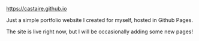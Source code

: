
https://castaire.github.io

Just a simple portfolio website I created for myself, hosted in Github Pages.

The site is live right now, but I will be occasionally adding some new pages!

